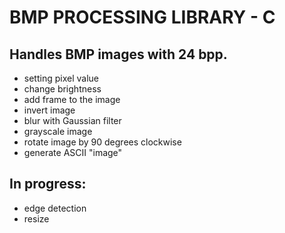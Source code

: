 # BMP PROCESSING LIBRARY - C
## Handles BMP images with 24 bpp.

* setting pixel value
* change brightness
* add frame to the image
* invert image
* blur with Gaussian filter
* grayscale image
* rotate image by 90 degrees clockwise
* generate ASCII "image"

## In progress:
* edge detection
* resize




